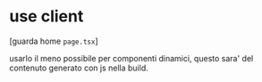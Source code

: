 # use client

[guarda home `page.tsx`]

usarlo il meno possibile per componenti dinamici, questo sara' del contenuto generato con js nella build.
